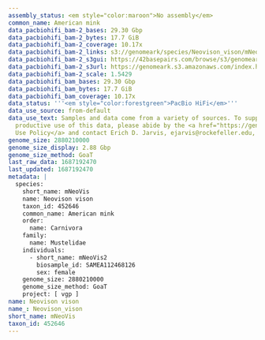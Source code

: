 ```yaml
---
assembly_status: <em style="color:maroon">No assembly</em>
common_name: American mink
data_pacbiohifi_bam-2_bases: 29.30 Gbp
data_pacbiohifi_bam-2_bytes: 17.7 GiB
data_pacbiohifi_bam-2_coverage: 10.17x
data_pacbiohifi_bam-2_links: s3://genomeark/species/Neovison_vison/mNeoVis2/genomic_data/pacbio_hifi/<br>
data_pacbiohifi_bam-2_s3gui: https://42basepairs.com/browse/s3/genomeark/species/Neovison_vison/mNeoVis2/genomic_data/pacbio_hifi/
data_pacbiohifi_bam-2_s3url: https://genomeark.s3.amazonaws.com/index.html?prefix=species/Neovison_vison/mNeoVis2/genomic_data/pacbio_hifi/
data_pacbiohifi_bam-2_scale: 1.5429
data_pacbiohifi_bam_bases: 29.30 Gbp
data_pacbiohifi_bam_bytes: 17.7 GiB
data_pacbiohifi_bam_coverage: 10.17x
data_status: '''<em style="color:forestgreen">PacBio HiFi</em>'''
data_use_source: from-default
data_use_text: Samples and data come from a variety of sources. To support fair and
  productive use of this data, please abide by the <a href="https://genome10k.soe.ucsc.edu/data-use-policies/">Data
  Use Policy</a> and contact Erich D. Jarvis, ejarvis@rockefeller.edu, with any questions.
genome_size: 2880210000
genome_size_display: 2.88 Gbp
genome_size_method: GoaT
last_raw_data: 1687192470
last_updated: 1687192470
metadata: |
  species:
    short_name: mNeoVis
    name: Neovison vison
    taxon_id: 452646
    common_name: American mink
    order:
      name: Carnivora
    family:
      name: Mustelidae
    individuals:
      - short_name: mNeoVis2
        biosample_id: SAMEA112468126
        sex: female
    genome_size: 2880210000
    genome_size_method: GoaT
    project: [ vgp ]
name: Neovison vison
name_: Neovison_vison
short_name: mNeoVis
taxon_id: 452646
---
```

